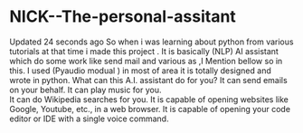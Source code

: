# NICK--The-personal-assitant

 Updated 24 seconds ago
So when i was learning about python from various tutorials at that time i made this project .
It is basically (NLP) AI assistant which do some work like send mail and various as ,I Mention bellow so in this.
I used (Pyaudio modual ) in most of area it is totally designed and wrote in python.
What can this A.I. assistant do for you? 
It can send emails on your behalf. It can play music for you. \
It can do Wikipedia searches for you. 
It is capable of opening websites like Google, Youtube, etc., in a web browser. 
It is capable of opening your code editor or IDE with a single voice command.
